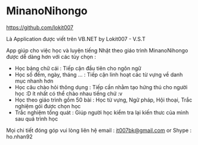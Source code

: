 # MinanoNihongo
https://github.com/lokit007

Là Application được viết trên VB.NET by Lokit007 - V.S.T

App giúp cho việc học và luyện tiếng Nhật theo giáo trình MinanoNihongo được dễ dàng hơn với các tùy chọn :
- Học bảng chữ cái : Tiếp cận đầu tiên cho ngôn ngữ
- Học số đếm, ngày, tháng ... : Tiếp cận linh hoạt các từ vựng về danh mục nhanh hơn
- Học câu chào hỏi thông dụng : Tiếp cần nhằm tạo hứng thú cho người học :D ít nhất có thể chào nhau tiếng chứ :v
- Học theo giáo trình gồm 50 bài : Học từ vựng, Ngữ pháp, Hội thoại, Trắc nghiệm gói được chọn học
- Trắc nghiệm tổng quát : Giúp người học kiểm tra lại kiến thưc của mình sau quá trình học

Mọi chi tiết đóng góp vui lòng liên hệ email : it007bk@gmail.com or Shype : ho.nhan92
